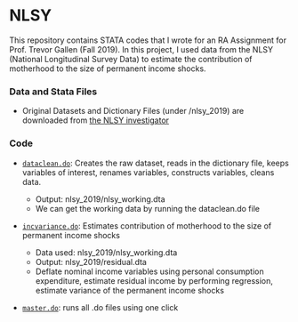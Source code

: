 # NLSY


This repository contains STATA codes that I wrote for an RA Assignment for Prof. Trevor Gallen (Fall 2019). In this project, I used data from the NLSY (National Longitudinal Survey Data) to estimate the contribution of motherhood to the size of permanent income shocks.

### Data and Stata Files
-  Original Datasets and Dictionary Files (under /nlsy_2019) are downloaded from [the NLSY investigator](https://www.nlsinfo.org/investigator/pages/search.jsp?s=NLSY79)

### Code
* [`dataclean.do`](https://github.com/debasmita-das-econ/NLSY/blob/main/dataclean.do): Creates the raw dataset, reads in the dictionary file, keeps variables of interest, renames variables, constructs variables, cleans data.
    * Output: nlsy_2019/nlsy_working.dta
    * We can get the working data by running the dataclean.do file

* [`incvariance.do`](https://github.com/debasmita-das-econ/NLSY/blob/main/incvariance.do): Estimates contribution of motherhood to the size of permanent income shocks
    * Data used: nlsy_2019/nlsy_working.dta 
    * Output: nlsy_2019/residual.dta
    * Deflate nominal income variables using personal consumption expenditure, estimate residual income by performing regression, estimate variance of the permanent income shocks  
* [`master.do`](https://github.com/debasmita-das-econ/NLSY/blob/main/master.do): runs all .do files using one click
